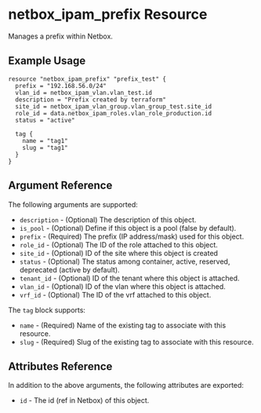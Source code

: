 # netbox\_ipam\_prefix Resource

Manages a prefix within Netbox.

## Example Usage

```hcl
resource "netbox_ipam_prefix" "prefix_test" {
  prefix = "192.168.56.0/24"
  vlan_id = netbox_ipam_vlan.vlan_test.id
  description = "Prefix created by terraform"
  site_id = netbox_ipam_vlan_group.vlan_group_test.site_id
  role_id = data.netbox_ipam_roles.vlan_role_production.id
  status = "active"
  
  tag {
    name = "tag1"
    slug = "tag1"
  }
}
```

## Argument Reference

The following arguments are supported:
* ``description`` - (Optional) The description of this object.
* ``is_pool`` - (Optional) Define if this object is a pool (false by default).
* ``prefix`` - (Required) The prefix (IP address/mask) used for this object.
* ``role_id`` - (Optional) The ID of the role attached to this object.
* ``site_id`` - (Optional) ID of the site where this object is created
* ``status`` - (Optional) The status among container, active, reserved, deprecated (active by default).
* ``tenant_id`` - (Optional) ID of the tenant where this object is attached.
* ``vlan_id`` - (Optional) ID of the vlan where this object is attached.
* ``vrf_id`` - (Optional) The ID of the vrf attached to this object.

The ``tag`` block supports:
* ``name`` - (Required) Name of the existing tag to associate with this resource.
* ``slug`` - (Required) Slug of the existing tag to associate with this resource.

## Attributes Reference

In addition to the above arguments, the following attributes are exported:
* ``id`` - The id (ref in Netbox) of this object.

